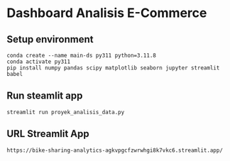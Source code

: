 # Dashboard Analisis E-Commerce

## Setup environment
```
conda create --name main-ds py311 python=3.11.8
conda activate py311
pip install numpy pandas scipy matplotlib seaborn jupyter streamlit babel
```

## Run steamlit app
```
streamlit run proyek_analisis_data.py
```

## URL Streamlit App
```
https://bike-sharing-analytics-agkvpgcfzwrwhgi8k7vkc6.streamlit.app/
